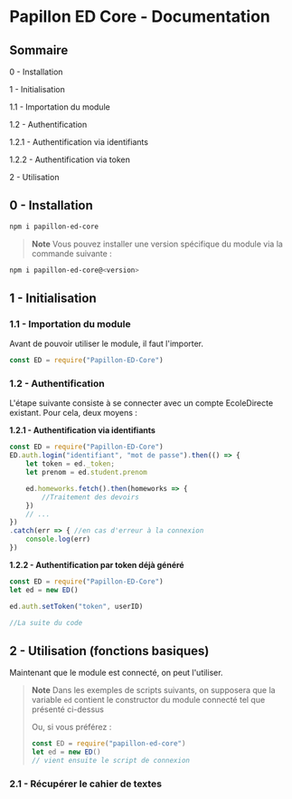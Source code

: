 # Papillon ED Core - Documentation

## Sommaire
0 - Installation

1 - Initialisation

1.1 - Importation du module

1.2 - Authentification

1.2.1 - Authentification via identifiants

1.2.2 - Authentification via token

2 - Utilisation


## 0 - Installation
```sh
npm i papillon-ed-core
```
> **Note**
> Vous pouvez installer une version spécifique du module via la commande suivante :
```sh
npm i papillon-ed-core@<version>
```

## 1 - Initialisation
### 1.1 - Importation du module
Avant de pouvoir utiliser le module, il faut l'importer.
```javascript
const ED = require("Papillon-ED-Core")
```

### 1.2 - Authentification
L'étape suivante consiste à se connecter avec un compte EcoleDirecte existant.
Pour cela, deux moyens :

**1.2.1 - Authentification via identifiants**
```javascript
const ED = require("Papillon-ED-Core")
ED.auth.login("identifiant", "mot de passe").then(() => {
    let token = ed._token;
    let prenom = ed.student.prenom

    ed.homeworks.fetch().then(homeworks => {
        //Traitement des devoirs
    })
    // ...
})
.catch(err => { //en cas d'erreur à la connexion
    console.log(err)
})
```

**1.2.2 - Authentification par token déjà généré**
```javascript
const ED = require("Papillon-ED-Core")
let ed = new ED()

ed.auth.setToken("token", userID)

//La suite du code
```

## 2 - Utilisation (fonctions basiques)
Maintenant que le module est connecté, on peut l'utiliser.

> **Note**
> Dans les exemples de scripts suivants, on supposera que la variable `ed` contient le constructor du module connecté tel que présenté ci-dessus
> 
> Ou, si vous préférez :
> ```javascript
> const ED = require("papillon-ed-core")
> let ed = new ED()
> // vient ensuite le script de connexion
> ```

### 2.1 - Récupérer le cahier de textes
